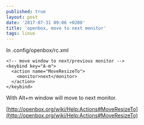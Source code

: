 ```yaml
---
published: true
layout: post
date: '2017-07-31 09:06 +0200'
title: 'openbox, move to next monitor'
tags: linux
---
```

In .config/openbox/rc.xml

    <!-- move window to next/previous monitor -->
    <keybind key="A-m">
      <action name="MoveResizeTo">
        <monitor>next</monitor>
      </action>
    </keybind>
    
With Alt+m window will move to next monitor.
    
[http://openbox.org/wiki/Help:Actions#MoveResizeTo](http://openbox.org/wiki/Help:Actions#MoveResizeTo)
